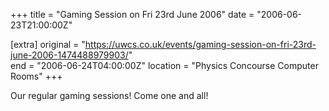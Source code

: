 +++
title = "Gaming Session on Fri 23rd June 2006"
date = "2006-06-23T21:00:00Z"

[extra]
original = "https://uwcs.co.uk/events/gaming-session-on-fri-23rd-june-2006-1474488979903/"    
end = "2006-06-24T04:00:00Z"
location = "Physics Concourse Computer Rooms"
+++

Our regular gaming sessions\! Come one and all\!

